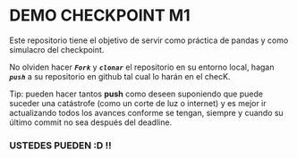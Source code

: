 # DEMO CHECKPOINT M1

Este repositorio tiene el objetivo de servir como práctica de pandas y como simulacro del checkpoint. 

No olviden hacer ***`Fork`*** y ***`clonar`*** el repositorio en su entorno local, hagan ***`push`*** a su repositorio en github tal cual lo harán en el checK. 

Tip: pueden hacer tantos __push__ como deseen suponiendo que puede suceder una catástrofe (como un corte de luz o internet) y es mejor ir actualizando todos los avances conforme se tengan, siempre y cuando su último commit no sea después del deadline. 

### USTEDES PUEDEN :D !!
